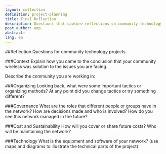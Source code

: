 ```yaml
---
layout: collection
definition: project-planning
title: Final Reflection
description: Questions that capture reflections on community technology projects. 
post_author: amp
abstract: 
lang: en
---
```


##Reflection Questions for community technology projects

###Context
Explain how you came to the conclusion that your community wireless was solution to the issues you are facing.

Describe the community you are working in:

###Organizing
Looking back, what were some important tactics or organizing methods? At any point did you change tactics or try something different?

###Governance
What are the roles that different people or groups have in the network? How are decisions made and who is involved? How do you see this network managed in the future?

###Cost and Sustainability
How will you cover or share future costs? Who will be maintaining the network?

###Technology
What is the equipment and software of your network?
(use maps and diagrams to illustrate the technical parts of the project)
